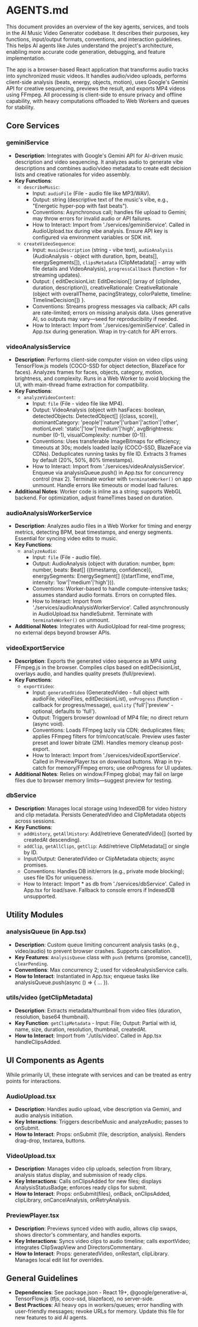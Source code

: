 # AGENTS.md

This document provides an overview of the key agents, services, and tools in the AI Music Video Generator codebase. It describes their purposes, key functions, input/output formats, conventions, and interaction guidelines. This helps AI agents like Jules understand the project's architecture, enabling more accurate code generation, debugging, and feature implementation.

The app is a browser-based React application that transforms audio tracks into synchronized music videos. It handles audio/video uploads, performs client-side analysis (beats, energy, objects, motion), uses Google's Gemini API for creative sequencing, previews the result, and exports MP4 videos using FFmpeg. All processing is client-side to ensure privacy and offline capability, with heavy computations offloaded to Web Workers and queues for stability.

## Core Services

### geminiService
- **Description**: Integrates with Google's Gemini API for AI-driven music description and video sequencing. It analyzes audio to generate vibe descriptions and combines audio/video metadata to create edit decision lists and creative rationales for video assembly.
- **Key Functions**:
  - `describeMusic`:
    - Input: `audioFile` (File - audio file like MP3/WAV).
    - Output: string (descriptive text of the music's vibe, e.g., "Energetic hyper-pop with fast beats").
    - Conventions: Asynchronous call; handles file upload to Gemini; may throw errors for invalid audio or API failures.
    - How to Interact: Import from './services/geminiService'. Called in AudioUpload.tsx during vibe analysis. Ensure API key is configured via environment variables or SDK init.
  - `createVideoSequence`:
    - Input: `musicDescription` (string - vibe text), `audioAnalysis` (AudioAnalysis - object with duration, bpm, beats[], energySegments[]), `clipsMetadata` (ClipMetadata[] - array with file details and VideoAnalysis), `progressCallback` (function - for streaming updates).
    - Output: { editDecisionList: EditDecision[] (array of {clipIndex, duration, description}), creativeRationale: CreativeRationale (object with overallTheme, pacingStrategy, colorPalette, timeline: TimelineDecision[]) }.
    - Conventions: Streams progress messages via callback; API calls are rate-limited; errors on missing analysis data. Uses generative AI, so outputs may vary—seed for reproducibility if needed.
    - How to Interact: Import from './services/geminiService'. Called in App.tsx during generation. Wrap in try-catch for API errors.

### videoAnalysisService
- **Description**: Performs client-side computer vision on video clips using TensorFlow.js models (COCO-SSD for object detection, BlazeFace for faces). Analyzes frames for faces, objects, category, motion, brightness, and complexity. Runs in a Web Worker to avoid blocking the UI, with main-thread frame extraction for compatibility.
- **Key Functions**:
  - `analyzeVideoContent`:
    - Input: `file` (File - video file like MP4).
    - Output: VideoAnalysis (object with hasFaces: boolean, detectedObjects: DetectedObject[] ({class, score}), dominantCategory: 'people'|'nature'|'urban'|'action'|'other', motionLevel: 'static'|'low'|'medium'|'high', avgBrightness: number (0-1), visualComplexity: number (0-1)).
    - Conventions: Uses transferable ImageBitmaps for efficiency; timeouts at 30s; models loaded lazily (COCO-SSD, BlazeFace via CDNs). Deduplicates running tasks by file ID. Extracts 3 frames by default (20%, 50%, 80% timestamps).
    - How to Interact: Import from './services/videoAnalysisService'. Enqueue via analysisQueue.push() in App.tsx for concurrency control (max 2). Terminate worker with `terminateWorker()` on app unmount. Handle errors like timeouts or model load failures.
- **Additional Notes**: Worker code is inline as a string; supports WebGL backend. For optimization, adjust frameTimes based on duration.

### audioAnalysisWorkerService
- **Description**: Analyzes audio files in a Web Worker for timing and energy metrics, detecting BPM, beat timestamps, and energy segments. Essential for syncing video edits to music.
- **Key Functions**:
  - `analyzeAudio`:
    - Input: `file` (File - audio file).
    - Output: AudioAnalysis (object with duration: number, bpm: number, beats: Beat[] ({timestamp, confidence}), energySegments: EnergySegment[] ({startTime, endTime, intensity: 'low'|'medium'|'high'})).
    - Conventions: Worker-based to handle compute-intensive tasks; assumes standard audio formats. Errors on corrupted files.
    - How to Interact: Import from './services/audioAnalysisWorkerService'. Called asynchronously in AudioUpload.tsx handleSubmit. Terminate with `terminateWorker()` on unmount.
- **Additional Notes**: Integrates with AudioUpload for real-time progress; no external deps beyond browser APIs.

### videoExportService
- **Description**: Exports the generated video sequence as MP4 using FFmpeg.js in the browser. Compiles clips based on editDecisionList, overlays audio, and handles quality presets (full/preview).
- **Key Functions**:
  - `exportVideo`:
    - Input: `generatedVideo` (GeneratedVideo - full object with audioFile, videoFiles, editDecisionList), `onProgress` (function - callback for progress/message), `quality` ('full'|'preview' - optional, defaults to 'full').
    - Output: Triggers browser download of MP4 file; no direct return (async void).
    - Conventions: Loads FFmpeg lazily via CDN; deduplicates files; applies FFmpeg filters for trim/concat/scale. Preview uses faster preset and lower bitrate (2M). Handles memory cleanup post-export.
    - How to Interact: Import from './services/videoExportService'. Called in PreviewPlayer.tsx on download buttons. Wrap in try-catch for memory/FFmpeg errors; use onProgress for UI updates.
- **Additional Notes**: Relies on window.FFmpeg global; may fail on large files due to browser memory limits—suggest preview for testing.

### dbService
- **Description**: Manages local storage using IndexedDB for video history and clip metadata. Persists GeneratedVideo and ClipMetadata objects across sessions.
- **Key Functions**:
  - `addHistory`, `getAllHistory`: Add/retrieve GeneratedVideo[] (sorted by createdAt descending).
  - `addClip`, `getAllClips`, `getClip`: Add/retrieve ClipMetadata[] or single by ID.
  - Input/Output: GeneratedVideo or ClipMetadata objects; async promises.
  - Conventions: Handles DB init/errors (e.g., private mode blocking); uses file IDs for uniqueness.
  - How to Interact: Import * as db from './services/dbService'. Called in App.tsx for load/save. Fallback to console errors if IndexedDB unsupported.

## Utility Modules

### analysisQueue (in App.tsx)
- **Description**: Custom queue limiting concurrent analysis tasks (e.g., video/audio) to prevent browser crashes. Supports cancellation.
- **Key Features**: `AnalysisQueue` class with `push` (returns {promise, cancel}), `clearPending`.
- **Conventions**: Max concurrency 2; used for videoAnalysisService calls.
- **How to Interact**: Instantiated in App.tsx; enqueue tasks like analysisQueue.push(async () => { ... }).

### utils/video (getClipMetadata)
- **Description**: Extracts metadata/thumbnail from video files (duration, resolution, base64 thumbnail).
- **Key Function**: `getClipMetadata` - Input: File; Output: Partial<ClipMetadata> with id, name, size, duration, resolution, thumbnail, createdAt.
- **How to Interact**: Import from './utils/video'. Called in App.tsx handleClipsAdded.

## UI Components as Agents

While primarily UI, these integrate with services and can be treated as entry points for interactions.

### AudioUpload.tsx
- **Description**: Handles audio upload, vibe description via Gemini, and audio analysis initiation.
- **Key Interactions**: Triggers describeMusic and analyzeAudio; passes to onSubmit.
- **How to Interact**: Props: onSubmit (file, description, analysis). Renders drag-drop, textarea, buttons.

### VideoUpload.tsx
- **Description**: Manages video clip uploads, selection from library, analysis status display, and submission of ready clips.
- **Key Interactions**: Calls onClipsAdded for new files; displays AnalysisStatusBadge; enforces ready clips for submit.
- **How to Interact**: Props: onSubmit(files), onBack, onClipsAdded, clipLibrary, onCancelAnalysis, onRetryAnalysis.

### PreviewPlayer.tsx
- **Description**: Previews synced video with audio, allows clip swaps, shows director's commentary, and handles exports.
- **Key Interactions**: Syncs video clips to audio timeline; calls exportVideo; integrates ClipSwapView and DirectorsCommentary.
- **How to Interact**: Props: generatedVideo, onRestart, clipLibrary. Manages local edit list for overrides.

## General Guidelines
- **Dependencies**: See package.json - React 19+, @google/generative-ai, TensorFlow.js (tfjs, coco-ssd, blazeface), no server-side.
- **Best Practices**: All heavy ops in workers/queues; error handling with user-friendly messages; revoke URLs for memory. Update this file for new features to aid AI agents.